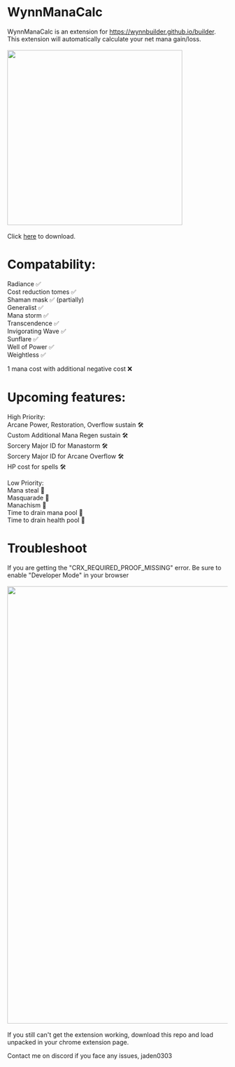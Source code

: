 # WynnManaCalc

WynnManaCalc is an extension for https://wynnbuilder.github.io/builder. This extension will automatically calculate your net mana gain/loss. <br>
<br>
<img src="https://github.com/user-attachments/assets/3a0bf951-979e-40ac-8aa8-eb1fbf989fe6" width="400" /> <br>
<br>
Click [here](https://github.com/jdn2005/wynnManaCalc/releases/tag/1.2) to download.<br>

# Compatability:
Radiance ✅ <br>
Cost reduction tomes ✅ <br>
Shaman mask ✅ (partially) <br>
Generalist ✅ <br>
Mana storm ✅ <br>
Transcendence ✅ <br>
Invigorating Wave ✅ <br>
Sunflare ✅ <br>
Well of Power ✅ <br>
Weightless ✅ <br>

1 mana cost with additional negative cost ❌ <br>

# Upcoming features: <br>
High Priority: <br>
Arcane Power, Restoration, Overflow sustain 🛠️ <br> 
Custom Additional Mana Regen sustain 🛠️ <br> 
Sorcery Major ID for Manastorm 🛠️ <br> 
Sorcery Major ID for Arcane Overflow 🛠️ <br> 
HP cost for spells 🛠️ <br> 

Low Priority: <br> 
Mana steal 🔨 <br> 
Masquarade 🔨 <br> 
Manachism 🔨 <br>
Time to drain mana pool 🔨 <br>
Time to drain health pool 🔨 <br>

# Troubleshoot <br>
If you are getting the "CRX_REQUIRED_PROOF_MISSING" error. Be sure to enable "Developer Mode" in your browser <br>
<br>
<img src="https://github.com/user-attachments/assets/f66e69ad-fddb-4c7d-8fc0-3ddbc815ec17" width="1000"/> <br>
<br>
If you still can't get the extension working, download this repo and load unpacked in your chrome extension page. <br>

Contact me on discord if you face any issues, jaden0303 <br>
